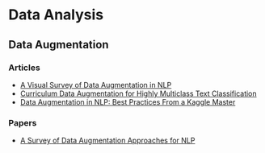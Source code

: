 # Data Analysis

## Data Augmentation 

### Articles

- [A Visual Survey of Data Augmentation in NLP](https://amitness.com/2020/05/data-augmentation-for-nlp/)
- [Curriculum Data Augmentation for Highly Multiclass Text Classification](https://www.microsoft.com/en-us/research/publication/curriculum-data-augmentation-for-highly-multiclass-text-classification/)
- [Data Augmentation in NLP: Best Practices From a Kaggle Master](https://neptune.ai/blog/data-augmentation-nlp)

### Papers

- [A Survey of Data Augmentation Approaches for NLP](https://arxiv.org/abs/2105.03075)
